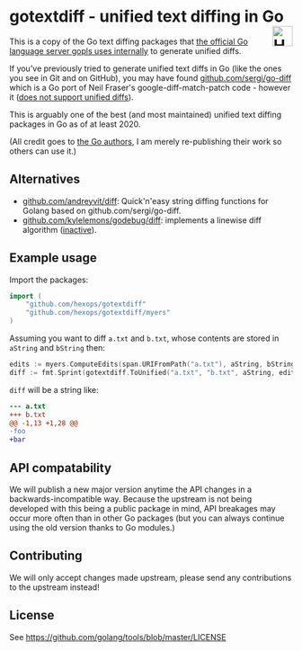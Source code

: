 # gotextdiff - unified text diffing in Go <a href="https://hexops.com"><img align="right" height="36px" alt="Hexops logo" src="https://raw.githubusercontent.com/hexops/media/master/logo_whitebg.svg"></img></a>

This is a copy of the Go text diffing packages that [the official Go language server gopls uses internally](https://github.com/golang/tools/tree/master/internal/lsp/diff) to generate unified diffs.

If you've previously tried to generate unified text diffs in Go (like the ones you see in Git and on GitHub), you may have found [github.com/sergi/go-diff](https://github.com/sergi/go-diff) which is a Go port of Neil Fraser's google-diff-match-patch code - however it ([does not support unified diffs](https://github.com/sergi/go-diff/issues/57)).

This is arguably one of the best (and most maintained) unified text diffing packages in Go as of at least 2020.

(All credit goes to [the Go authors](http://tip.golang.org/AUTHORS), I am merely re-publishing their work so others can use it.)

## Alternatives

- [github.com/andreyvit/diff](https://github.com/andreyvit/diff): Quick'n'easy string diffing functions for Golang based on github.com/sergi/go-diff.
- [github.com/kylelemons/godebug/diff](https://github.com/kylelemons/godebug/tree/master/diff): implements a linewise diff algorithm ([inactive](https://github.com/kylelemons/godebug/issues/22#issuecomment-524573477)).

## Example usage

Import the packages:

```Go
import (
    "github.com/hexops/gotextdiff"
    "github.com/hexops/gotextdiff/myers"
)
```

Assuming you want to diff `a.txt` and `b.txt`, whose contents are stored in `aString` and `bString` then:

```Go
edits := myers.ComputeEdits(span.URIFromPath("a.txt"), aString, bString)
diff := fmt.Sprint(gotextdiff.ToUnified("a.txt", "b.txt", aString, edits))
```

`diff` will be a string like:

```diff
--- a.txt
+++ b.txt
@@ -1,13 +1,28 @@
-foo
+bar
```

## API compatability

We will publish a new major version anytime the API changes in a backwards-incompatible way. Because the upstream is not being developed with this being a public package in mind, API breakages may occur more often than in other Go packages (but you can always continue using the old version thanks to Go modules.)

## Contributing

We will only accept changes made upstream, please send any contributions to the upstream instead!

## License

See https://github.com/golang/tools/blob/master/LICENSE
